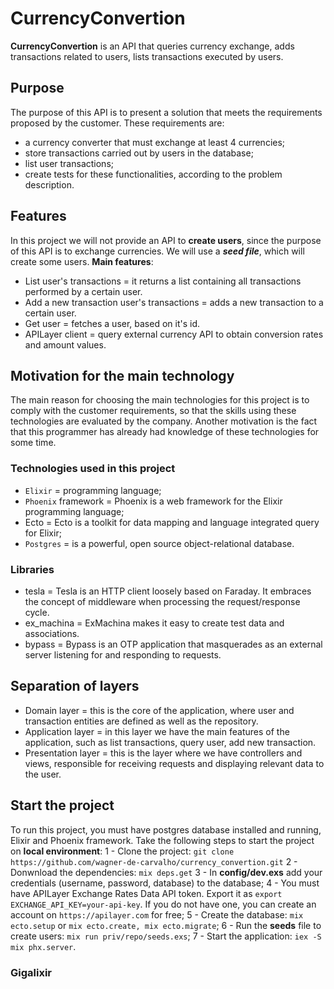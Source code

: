 # CurrencyConvertion
 **CurrencyConvertion** is an API that queries currency exchange, adds transactions related to users, lists transactions executed by users.

## Purpose
The purpose of this API is to present a solution that meets the requirements proposed by the customer. These requirements are: 
- a currency converter that must exchange at least 4 currencies;
- store transactions carried out by users in the database;
- list user transactions;
- create tests for these functionalities, according to the problem description.

## Features
In this project we will not provide an API to **create users**, since the purpose of this API is to exchange currencies. We will use a ***seed file***, which will create some users.
**Main features**:
- List user's transactions = it returns a list containing all transactions performed by a certain user.
- Add a new transaction user's transactions = adds a new transaction to a certain user.
- Get user = fetches a user, based on it's id.
- APILayer client = query external currency API to obtain conversion rates and amount values.

## Motivation for the main technology
The main reason for choosing the main technologies for this project is to comply with the customer requirements, so that the skills using these technologies are evaluated by the company.
Another motivation is the fact that this programmer has already had knowledge of these technologies for some time.

### Technologies used in this project
- `Elixir` = programming language;
- `Phoenix` framework = Phoenix is a web framework for the Elixir programming language;
- Ecto = Ecto is a toolkit for data mapping and language integrated query for Elixir;
- `Postgres` = is a powerful, open source object-relational database.

### Libraries
- tesla = Tesla is an HTTP client loosely based on Faraday. It embraces the concept of middleware when processing the request/response cycle.
- ex_machina = ExMachina makes it easy to create test data and associations.
- bypass = Bypass is an OTP application that masquerades as an external server listening for and responding to requests. 

## Separation of layers
- Domain layer = this is the core of the application, where user and transaction entities are defined as well as the repository.
- Application layer = in this layer we have the main features of the application, such as list transactions, query user, add new transaction.
- Presentation layer = this is the layer where we have controllers and views, responsible for receiving requests and displaying relevant data to the user.

## Start the project
To run this project, you must have postgres database installed and running, Elixir and Phoenix framework.
Take the following steps to start the project on **local environment**:
1 - Clone the project: `git clone https://github.com/wagner-de-carvalho/currency_convertion.git`
2 - Donwnload the dependencies: `mix deps.get`
3 - In **config/dev.exs** add your credentials (username, password, database) to the database;
4 - You must have APILayer Exchange Rates Data API token. Export it as `export EXCHANGE_API_KEY=your-api-key`. If you do not have one, you can create an account on `https://apilayer.com` for free;
5 - Create the database: `mix ecto.setup` or `mix ecto.create, mix ecto.migrate`;
6 - Run the **seeds** file to create users: `mix run priv/repo/seeds.exs`;
7 - Start the application: `iex -S mix phx.server`.

### Gigalixir